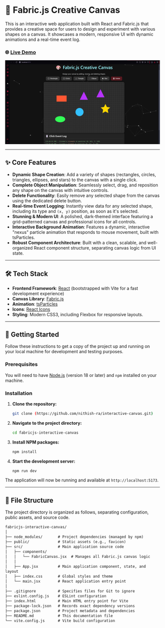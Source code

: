 # 🎨 Fabric.js Creative Canvas

This is an interactive web application built with React and Fabric.js that provides a creative space for users to design and experiment with various shapes on a canvas. It showcases a modern, responsive UI with dynamic animations and a real-time event log.

### 🌐 **[Live Demo](https://nithish-ra.github.io/interactive-canvas/)**

![Project Screenshot](output.png)

---

## ✨ Core Features

- **Dynamic Shape Creation**: Add a variety of shapes (rectangles, circles, triangles, ellipses, and stars) to the canvas with a single click.
- **Complete Object Manipulation**: Seamlessly select, drag, and reposition any shape on the canvas with intuitive controls.
- **Delete Functionality**: Easily remove any selected shape from the canvas using the dedicated delete button.
- **Real-time Event Logging**: Instantly view data for any selected shape, including its type and `(x, y)` position, as soon as it's selected.
- **Stunning & Modern UI**: A polished, dark-themed interface featuring a grid-patterned canvas and professional icons for all controls.
- **Interactive Background Animation**: Features a dynamic, interactive "nexus" particle animation that responds to mouse movement, built with tsParticles.
- **Robust Component Architecture**: Built with a clean, scalable, and well-organized React component structure, separating canvas logic from UI state.

---

## 🛠️ Tech Stack

- **Frontend Framework**: [React](https://reactjs.org/) (bootstrapped with Vite for a fast development experience)
- **Canvas Library**: [Fabric.js](http://fabricjs.com/)
- **Animation**: [tsParticles](https://particles.js.org/)
- **Icons**: [React Icons](https://react-icons.github.io/react-icons/)
- **Styling**: Modern CSS3, including Flexbox for responsive layouts.

---

## 🚀 Getting Started

Follow these instructions to get a copy of the project up and running on your local machine for development and testing purposes.

### Prerequisites

You will need to have [Node.js](https://nodejs.org/en/) (version 18 or later) and `npm` installed on your machine.

### Installation

1.  **Clone the repository:**

    ```sh
    git clone (https://github.com/nithish-ra/interactive-canvas.git)
    ```

2.  **Navigate to the project directory:**

    ```sh
    cd fabricjs-interactive-canvas
    ```

3.  **Install NPM packages:**

    ```sh
    npm install
    ```

4.  **Start the development server:**
    ```sh
    npm run dev
    ```

The application will now be running and available at `http://localhost:5173`.

---

## 📂 File Structure

The project directory is organized as follows, separating configuration, public assets, and source code.

```
fabricjs-interactive-canvas/
│
├── node_modules/       # Project dependencies (managed by npm)
├── public/             # Static assets (e.g., favicon)
├── src/                # Main application source code
│   ├── components/
│   │   └── FabricCanvas.jsx  # Manages all Fabric.js canvas logic
│   │
│   ├── App.jsx         # Main application component, state, and layout
│   ├── index.css       # Global styles and theme
│   └── main.jsx        # React application entry point
│
├── .gitignore          # Specifies files for Git to ignore
├── eslint.config.js    # ESLint configuration
├── index.html          # Main HTML entry point for Vite
├── package-lock.json   # Records exact dependency versions
├── package.json        # Project metadata and dependencies
├── README.md           # This documentation file
└── vite.config.js      # Vite build configuration
```
